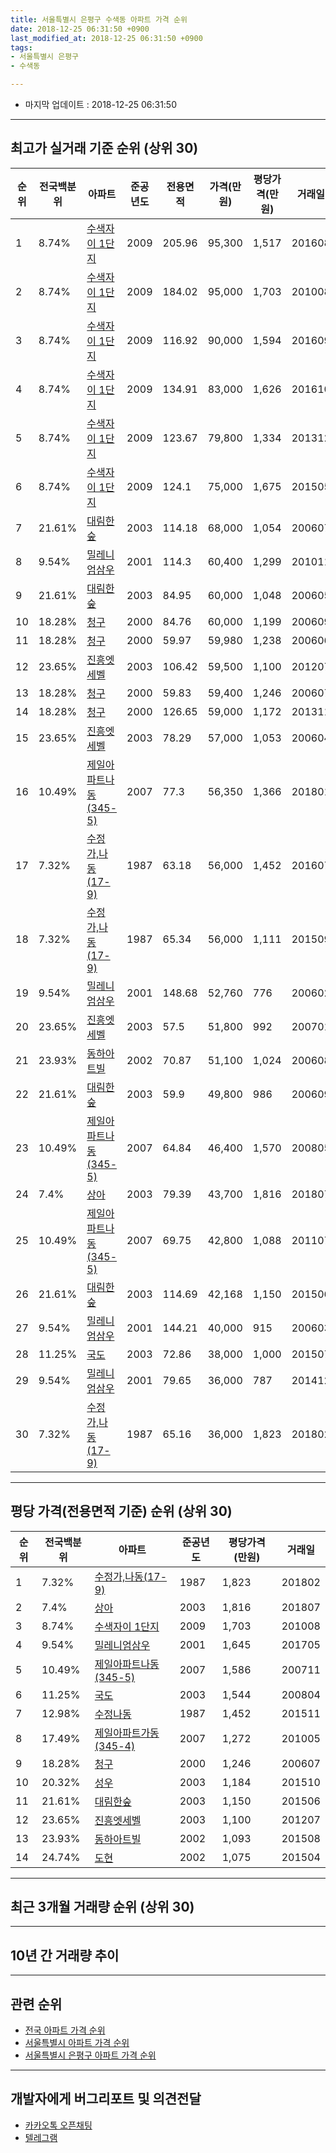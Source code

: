 ```yaml
---
title: 서울특별시 은평구 수색동 아파트 가격 순위
date: 2018-12-25 06:31:50 +0900
last_modified_at: 2018-12-25 06:31:50 +0900
tags:
- 서울특별시 은평구
- 수색동

---
```


* 마지막 업데이트 : 2018-12-25 06:31:50

---

## 최고가 실거래 기준 순위 (상위 30)


|순위|전국백분위|아파트|준공년도|전용면적|가격(만원)|평당가격(만원)|거래일|
|---|---|---|---|---|---|---|---|
|1|8.74%|[수색자이 1단지](https://search.naver.com/search.naver?query=%EC%84%9C%EC%9A%B8%ED%8A%B9%EB%B3%84%EC%8B%9C+%EC%9D%80%ED%8F%89%EA%B5%AC+%EC%88%98%EC%83%89%EB%8F%99+%EC%88%98%EC%83%89%EC%9E%90%EC%9D%B4+1%EB%8B%A8%EC%A7%80)|2009|205.96|95,300|1,517|201608|
|2|8.74%|[수색자이 1단지](https://search.naver.com/search.naver?query=%EC%84%9C%EC%9A%B8%ED%8A%B9%EB%B3%84%EC%8B%9C+%EC%9D%80%ED%8F%89%EA%B5%AC+%EC%88%98%EC%83%89%EB%8F%99+%EC%88%98%EC%83%89%EC%9E%90%EC%9D%B4+1%EB%8B%A8%EC%A7%80)|2009|184.02|95,000|1,703|201008|
|3|8.74%|[수색자이 1단지](https://search.naver.com/search.naver?query=%EC%84%9C%EC%9A%B8%ED%8A%B9%EB%B3%84%EC%8B%9C+%EC%9D%80%ED%8F%89%EA%B5%AC+%EC%88%98%EC%83%89%EB%8F%99+%EC%88%98%EC%83%89%EC%9E%90%EC%9D%B4+1%EB%8B%A8%EC%A7%80)|2009|116.92|90,000|1,594|201609|
|4|8.74%|[수색자이 1단지](https://search.naver.com/search.naver?query=%EC%84%9C%EC%9A%B8%ED%8A%B9%EB%B3%84%EC%8B%9C+%EC%9D%80%ED%8F%89%EA%B5%AC+%EC%88%98%EC%83%89%EB%8F%99+%EC%88%98%EC%83%89%EC%9E%90%EC%9D%B4+1%EB%8B%A8%EC%A7%80)|2009|134.91|83,000|1,626|201610|
|5|8.74%|[수색자이 1단지](https://search.naver.com/search.naver?query=%EC%84%9C%EC%9A%B8%ED%8A%B9%EB%B3%84%EC%8B%9C+%EC%9D%80%ED%8F%89%EA%B5%AC+%EC%88%98%EC%83%89%EB%8F%99+%EC%88%98%EC%83%89%EC%9E%90%EC%9D%B4+1%EB%8B%A8%EC%A7%80)|2009|123.67|79,800|1,334|201312|
|6|8.74%|[수색자이 1단지](https://search.naver.com/search.naver?query=%EC%84%9C%EC%9A%B8%ED%8A%B9%EB%B3%84%EC%8B%9C+%EC%9D%80%ED%8F%89%EA%B5%AC+%EC%88%98%EC%83%89%EB%8F%99+%EC%88%98%EC%83%89%EC%9E%90%EC%9D%B4+1%EB%8B%A8%EC%A7%80)|2009|124.1|75,000|1,675|201505|
|7|21.61%|[대림한숲](https://search.naver.com/search.naver?query=%EC%84%9C%EC%9A%B8%ED%8A%B9%EB%B3%84%EC%8B%9C+%EC%9D%80%ED%8F%89%EA%B5%AC+%EC%88%98%EC%83%89%EB%8F%99+%EB%8C%80%EB%A6%BC%ED%95%9C%EC%88%B2)|2003|114.18|68,000|1,054|200607|
|8|9.54%|[밀레니엄삼우](https://search.naver.com/search.naver?query=%EC%84%9C%EC%9A%B8%ED%8A%B9%EB%B3%84%EC%8B%9C+%EC%9D%80%ED%8F%89%EA%B5%AC+%EC%88%98%EC%83%89%EB%8F%99+%EB%B0%80%EB%A0%88%EB%8B%88%EC%97%84%EC%82%BC%EC%9A%B0)|2001|114.3|60,400|1,299|201011|
|9|21.61%|[대림한숲](https://search.naver.com/search.naver?query=%EC%84%9C%EC%9A%B8%ED%8A%B9%EB%B3%84%EC%8B%9C+%EC%9D%80%ED%8F%89%EA%B5%AC+%EC%88%98%EC%83%89%EB%8F%99+%EB%8C%80%EB%A6%BC%ED%95%9C%EC%88%B2)|2003|84.95|60,000|1,048|200605|
|10|18.28%|[청구](https://search.naver.com/search.naver?query=%EC%84%9C%EC%9A%B8%ED%8A%B9%EB%B3%84%EC%8B%9C+%EC%9D%80%ED%8F%89%EA%B5%AC+%EC%88%98%EC%83%89%EB%8F%99+%EC%B2%AD%EA%B5%AC)|2000|84.76|60,000|1,199|200609|
|11|18.28%|[청구](https://search.naver.com/search.naver?query=%EC%84%9C%EC%9A%B8%ED%8A%B9%EB%B3%84%EC%8B%9C+%EC%9D%80%ED%8F%89%EA%B5%AC+%EC%88%98%EC%83%89%EB%8F%99+%EC%B2%AD%EA%B5%AC)|2000|59.97|59,980|1,238|200606|
|12|23.65%|[진흥엣세벨](https://search.naver.com/search.naver?query=%EC%84%9C%EC%9A%B8%ED%8A%B9%EB%B3%84%EC%8B%9C+%EC%9D%80%ED%8F%89%EA%B5%AC+%EC%88%98%EC%83%89%EB%8F%99+%EC%A7%84%ED%9D%A5%EC%97%A3%EC%84%B8%EB%B2%A8)|2003|106.42|59,500|1,100|201207|
|13|18.28%|[청구](https://search.naver.com/search.naver?query=%EC%84%9C%EC%9A%B8%ED%8A%B9%EB%B3%84%EC%8B%9C+%EC%9D%80%ED%8F%89%EA%B5%AC+%EC%88%98%EC%83%89%EB%8F%99+%EC%B2%AD%EA%B5%AC)|2000|59.83|59,400|1,246|200607|
|14|18.28%|[청구](https://search.naver.com/search.naver?query=%EC%84%9C%EC%9A%B8%ED%8A%B9%EB%B3%84%EC%8B%9C+%EC%9D%80%ED%8F%89%EA%B5%AC+%EC%88%98%EC%83%89%EB%8F%99+%EC%B2%AD%EA%B5%AC)|2000|126.65|59,000|1,172|201311|
|15|23.65%|[진흥엣세벨](https://search.naver.com/search.naver?query=%EC%84%9C%EC%9A%B8%ED%8A%B9%EB%B3%84%EC%8B%9C+%EC%9D%80%ED%8F%89%EA%B5%AC+%EC%88%98%EC%83%89%EB%8F%99+%EC%A7%84%ED%9D%A5%EC%97%A3%EC%84%B8%EB%B2%A8)|2003|78.29|57,000|1,053|200604|
|16|10.49%|[제일아파트나동(345-5)](https://search.naver.com/search.naver?query=%EC%84%9C%EC%9A%B8%ED%8A%B9%EB%B3%84%EC%8B%9C+%EC%9D%80%ED%8F%89%EA%B5%AC+%EC%88%98%EC%83%89%EB%8F%99+%EC%A0%9C%EC%9D%BC%EC%95%84%ED%8C%8C%ED%8A%B8%EB%82%98%EB%8F%99%28345-5%29)|2007|77.3|56,350|1,366|201801|
|17|7.32%|[수정가,나동(17-9)](https://search.naver.com/search.naver?query=%EC%84%9C%EC%9A%B8%ED%8A%B9%EB%B3%84%EC%8B%9C+%EC%9D%80%ED%8F%89%EA%B5%AC+%EC%88%98%EC%83%89%EB%8F%99+%EC%88%98%EC%A0%95%EA%B0%80%2C%EB%82%98%EB%8F%99%2817-9%29)|1987|63.18|56,000|1,452|201607|
|18|7.32%|[수정가,나동(17-9)](https://search.naver.com/search.naver?query=%EC%84%9C%EC%9A%B8%ED%8A%B9%EB%B3%84%EC%8B%9C+%EC%9D%80%ED%8F%89%EA%B5%AC+%EC%88%98%EC%83%89%EB%8F%99+%EC%88%98%EC%A0%95%EA%B0%80%2C%EB%82%98%EB%8F%99%2817-9%29)|1987|65.34|56,000|1,111|201509|
|19|9.54%|[밀레니엄삼우](https://search.naver.com/search.naver?query=%EC%84%9C%EC%9A%B8%ED%8A%B9%EB%B3%84%EC%8B%9C+%EC%9D%80%ED%8F%89%EA%B5%AC+%EC%88%98%EC%83%89%EB%8F%99+%EB%B0%80%EB%A0%88%EB%8B%88%EC%97%84%EC%82%BC%EC%9A%B0)|2001|148.68|52,760|776|200602|
|20|23.65%|[진흥엣세벨](https://search.naver.com/search.naver?query=%EC%84%9C%EC%9A%B8%ED%8A%B9%EB%B3%84%EC%8B%9C+%EC%9D%80%ED%8F%89%EA%B5%AC+%EC%88%98%EC%83%89%EB%8F%99+%EC%A7%84%ED%9D%A5%EC%97%A3%EC%84%B8%EB%B2%A8)|2003|57.5|51,800|992|200701|
|21|23.93%|[동하아트빌](https://search.naver.com/search.naver?query=%EC%84%9C%EC%9A%B8%ED%8A%B9%EB%B3%84%EC%8B%9C+%EC%9D%80%ED%8F%89%EA%B5%AC+%EC%88%98%EC%83%89%EB%8F%99+%EB%8F%99%ED%95%98%EC%95%84%ED%8A%B8%EB%B9%8C)|2002|70.87|51,100|1,024|200608|
|22|21.61%|[대림한숲](https://search.naver.com/search.naver?query=%EC%84%9C%EC%9A%B8%ED%8A%B9%EB%B3%84%EC%8B%9C+%EC%9D%80%ED%8F%89%EA%B5%AC+%EC%88%98%EC%83%89%EB%8F%99+%EB%8C%80%EB%A6%BC%ED%95%9C%EC%88%B2)|2003|59.9|49,800|986|200609|
|23|10.49%|[제일아파트나동(345-5)](https://search.naver.com/search.naver?query=%EC%84%9C%EC%9A%B8%ED%8A%B9%EB%B3%84%EC%8B%9C+%EC%9D%80%ED%8F%89%EA%B5%AC+%EC%88%98%EC%83%89%EB%8F%99+%EC%A0%9C%EC%9D%BC%EC%95%84%ED%8C%8C%ED%8A%B8%EB%82%98%EB%8F%99%28345-5%29)|2007|64.84|46,400|1,570|200805|
|24|7.4%|[상아](https://search.naver.com/search.naver?query=%EC%84%9C%EC%9A%B8%ED%8A%B9%EB%B3%84%EC%8B%9C+%EC%9D%80%ED%8F%89%EA%B5%AC+%EC%88%98%EC%83%89%EB%8F%99+%EC%83%81%EC%95%84)|2003|79.39|43,700|1,816|201807|
|25|10.49%|[제일아파트나동(345-5)](https://search.naver.com/search.naver?query=%EC%84%9C%EC%9A%B8%ED%8A%B9%EB%B3%84%EC%8B%9C+%EC%9D%80%ED%8F%89%EA%B5%AC+%EC%88%98%EC%83%89%EB%8F%99+%EC%A0%9C%EC%9D%BC%EC%95%84%ED%8C%8C%ED%8A%B8%EB%82%98%EB%8F%99%28345-5%29)|2007|69.75|42,800|1,088|201107|
|26|21.61%|[대림한숲](https://search.naver.com/search.naver?query=%EC%84%9C%EC%9A%B8%ED%8A%B9%EB%B3%84%EC%8B%9C+%EC%9D%80%ED%8F%89%EA%B5%AC+%EC%88%98%EC%83%89%EB%8F%99+%EB%8C%80%EB%A6%BC%ED%95%9C%EC%88%B2)|2003|114.69|42,168|1,150|201506|
|27|9.54%|[밀레니엄삼우](https://search.naver.com/search.naver?query=%EC%84%9C%EC%9A%B8%ED%8A%B9%EB%B3%84%EC%8B%9C+%EC%9D%80%ED%8F%89%EA%B5%AC+%EC%88%98%EC%83%89%EB%8F%99+%EB%B0%80%EB%A0%88%EB%8B%88%EC%97%84%EC%82%BC%EC%9A%B0)|2001|144.21|40,000|915|200603|
|28|11.25%|[국도](https://search.naver.com/search.naver?query=%EC%84%9C%EC%9A%B8%ED%8A%B9%EB%B3%84%EC%8B%9C+%EC%9D%80%ED%8F%89%EA%B5%AC+%EC%88%98%EC%83%89%EB%8F%99+%EA%B5%AD%EB%8F%84)|2003|72.86|38,000|1,000|201507|
|29|9.54%|[밀레니엄삼우](https://search.naver.com/search.naver?query=%EC%84%9C%EC%9A%B8%ED%8A%B9%EB%B3%84%EC%8B%9C+%EC%9D%80%ED%8F%89%EA%B5%AC+%EC%88%98%EC%83%89%EB%8F%99+%EB%B0%80%EB%A0%88%EB%8B%88%EC%97%84%EC%82%BC%EC%9A%B0)|2001|79.65|36,000|787|201412|
|30|7.32%|[수정가,나동(17-9)](https://search.naver.com/search.naver?query=%EC%84%9C%EC%9A%B8%ED%8A%B9%EB%B3%84%EC%8B%9C+%EC%9D%80%ED%8F%89%EA%B5%AC+%EC%88%98%EC%83%89%EB%8F%99+%EC%88%98%EC%A0%95%EA%B0%80%2C%EB%82%98%EB%8F%99%2817-9%29)|1987|65.16|36,000|1,823|201802|


---

## 평당 가격(전용면적 기준) 순위 (상위 30)


|순위|전국백분위|아파트|준공년도|평당가격(만원)|거래일|
|---|---|---|---|---|---|
|1|7.32%|[수정가,나동(17-9)](https://search.naver.com/search.naver?query=%EC%84%9C%EC%9A%B8%ED%8A%B9%EB%B3%84%EC%8B%9C+%EC%9D%80%ED%8F%89%EA%B5%AC+%EC%88%98%EC%83%89%EB%8F%99+%EC%88%98%EC%A0%95%EA%B0%80%2C%EB%82%98%EB%8F%99%2817-9%29)|1987|1,823|201802|
|2|7.4%|[상아](https://search.naver.com/search.naver?query=%EC%84%9C%EC%9A%B8%ED%8A%B9%EB%B3%84%EC%8B%9C+%EC%9D%80%ED%8F%89%EA%B5%AC+%EC%88%98%EC%83%89%EB%8F%99+%EC%83%81%EC%95%84)|2003|1,816|201807|
|3|8.74%|[수색자이 1단지](https://search.naver.com/search.naver?query=%EC%84%9C%EC%9A%B8%ED%8A%B9%EB%B3%84%EC%8B%9C+%EC%9D%80%ED%8F%89%EA%B5%AC+%EC%88%98%EC%83%89%EB%8F%99+%EC%88%98%EC%83%89%EC%9E%90%EC%9D%B4+1%EB%8B%A8%EC%A7%80)|2009|1,703|201008|
|4|9.54%|[밀레니엄삼우](https://search.naver.com/search.naver?query=%EC%84%9C%EC%9A%B8%ED%8A%B9%EB%B3%84%EC%8B%9C+%EC%9D%80%ED%8F%89%EA%B5%AC+%EC%88%98%EC%83%89%EB%8F%99+%EB%B0%80%EB%A0%88%EB%8B%88%EC%97%84%EC%82%BC%EC%9A%B0)|2001|1,645|201705|
|5|10.49%|[제일아파트나동(345-5)](https://search.naver.com/search.naver?query=%EC%84%9C%EC%9A%B8%ED%8A%B9%EB%B3%84%EC%8B%9C+%EC%9D%80%ED%8F%89%EA%B5%AC+%EC%88%98%EC%83%89%EB%8F%99+%EC%A0%9C%EC%9D%BC%EC%95%84%ED%8C%8C%ED%8A%B8%EB%82%98%EB%8F%99%28345-5%29)|2007|1,586|200711|
|6|11.25%|[국도](https://search.naver.com/search.naver?query=%EC%84%9C%EC%9A%B8%ED%8A%B9%EB%B3%84%EC%8B%9C+%EC%9D%80%ED%8F%89%EA%B5%AC+%EC%88%98%EC%83%89%EB%8F%99+%EA%B5%AD%EB%8F%84)|2003|1,544|200804|
|7|12.98%|[수정나동](https://search.naver.com/search.naver?query=%EC%84%9C%EC%9A%B8%ED%8A%B9%EB%B3%84%EC%8B%9C+%EC%9D%80%ED%8F%89%EA%B5%AC+%EC%88%98%EC%83%89%EB%8F%99+%EC%88%98%EC%A0%95%EB%82%98%EB%8F%99)|1987|1,452|201511|
|8|17.49%|[제일아파트가동(345-4)](https://search.naver.com/search.naver?query=%EC%84%9C%EC%9A%B8%ED%8A%B9%EB%B3%84%EC%8B%9C+%EC%9D%80%ED%8F%89%EA%B5%AC+%EC%88%98%EC%83%89%EB%8F%99+%EC%A0%9C%EC%9D%BC%EC%95%84%ED%8C%8C%ED%8A%B8%EA%B0%80%EB%8F%99%28345-4%29)|2007|1,272|201005|
|9|18.28%|[청구](https://search.naver.com/search.naver?query=%EC%84%9C%EC%9A%B8%ED%8A%B9%EB%B3%84%EC%8B%9C+%EC%9D%80%ED%8F%89%EA%B5%AC+%EC%88%98%EC%83%89%EB%8F%99+%EC%B2%AD%EA%B5%AC)|2000|1,246|200607|
|10|20.32%|[성우](https://search.naver.com/search.naver?query=%EC%84%9C%EC%9A%B8%ED%8A%B9%EB%B3%84%EC%8B%9C+%EC%9D%80%ED%8F%89%EA%B5%AC+%EC%88%98%EC%83%89%EB%8F%99+%EC%84%B1%EC%9A%B0)|2003|1,184|201510|
|11|21.61%|[대림한숲](https://search.naver.com/search.naver?query=%EC%84%9C%EC%9A%B8%ED%8A%B9%EB%B3%84%EC%8B%9C+%EC%9D%80%ED%8F%89%EA%B5%AC+%EC%88%98%EC%83%89%EB%8F%99+%EB%8C%80%EB%A6%BC%ED%95%9C%EC%88%B2)|2003|1,150|201506|
|12|23.65%|[진흥엣세벨](https://search.naver.com/search.naver?query=%EC%84%9C%EC%9A%B8%ED%8A%B9%EB%B3%84%EC%8B%9C+%EC%9D%80%ED%8F%89%EA%B5%AC+%EC%88%98%EC%83%89%EB%8F%99+%EC%A7%84%ED%9D%A5%EC%97%A3%EC%84%B8%EB%B2%A8)|2003|1,100|201207|
|13|23.93%|[동하아트빌](https://search.naver.com/search.naver?query=%EC%84%9C%EC%9A%B8%ED%8A%B9%EB%B3%84%EC%8B%9C+%EC%9D%80%ED%8F%89%EA%B5%AC+%EC%88%98%EC%83%89%EB%8F%99+%EB%8F%99%ED%95%98%EC%95%84%ED%8A%B8%EB%B9%8C)|2002|1,093|201508|
|14|24.74%|[도현](https://search.naver.com/search.naver?query=%EC%84%9C%EC%9A%B8%ED%8A%B9%EB%B3%84%EC%8B%9C+%EC%9D%80%ED%8F%89%EA%B5%AC+%EC%88%98%EC%83%89%EB%8F%99+%EB%8F%84%ED%98%84)|2002|1,075|201504|


---

## 최근 3개월 거래량 순위 (상위 30)


<div style="width:100%;">
    <canvas id="deal_count_ranking" height="250"></canvas>
</div>


<script>
new Chart(document.getElementById("deal_count_ranking"), {
    type: 'horizontalBar',
    data: {
        labels: ['대림한숲', '동하아트빌', '제일아파트나동(345-5)', '진흥엣세벨', '청구'],
        datasets: [{
            label: '실거래 수',
            data: [5, 2, 2, 1, 1],
            borderColor: "rgba(255, 0, 128, 1)",
            backgroundColor: "rgba(255, 0, 128, 0.5)",
            fill: false,
        }]
    },
    options: {
        responsive: true,
        title: {
            display: true,
            text: '최근 3개월 거래량 순위'
        },
        tooltips: {
            mode: 'index',
            intersect: false,
            callbacks: {
                title: function(tooltipItems, data) {
                    return "실거래 수:";
                },
                label: function(tooltipItem, data) {
                    return data.labels[tooltipItem.index] + ": " + tooltipItem.xLabel;
                }
            }
        },
        hover: {
            mode: 'nearest',
            intersect: true
        },
        scales: {
            xAxes: [{
                display: true,
                scaleLabel: {
                    display: true,
                    labelString: '실거래 수'
                },
                ticks: {
                    suggestedMin: 0,
                }
            }],
            yAxes: [{
                display: true,
                ticks: {
                    autoSkip: false,
                    callback: function(value, index, values) {
                        if (value.length > 15)
                            return value.substr(0, 13) + "...";
                        else
                            return value;
                    }
                },
                scaleLabel: {
                    display: false,
                }
            }]
        }
    }
});

</script>


---

## 10년 간 거래량 추이


<div style="width:100%;">
    <canvas id="deal_progress" height="250"></canvas>
</div>

<script>
new Chart(document.getElementById("deal_progress"), {
    type: 'line',
    data: {
        labels: ['200812','200901','200902','200903','200904','200905','200906','200907','200908','200909','200910','200911','200912','201001','201002','201003','201004','201005','201006','201007','201008','201009','201010','201011','201012','201101','201102','201103','201104','201105','201106','201107','201108','201109','201110','201111','201112','201201','201202','201203','201204','201205','201206','201207','201208','201209','201210','201211','201212','201301','201302','201303','201304','201305','201306','201307','201308','201309','201310','201311','201312','201401','201402','201403','201404','201405','201406','201407','201408','201409','201410','201411','201412','201501','201502','201503','201504','201505','201506','201507','201508','201509','201510','201511','201512','201601','201602','201603','201604','201605','201606','201607','201608','201609','201610','201611','201612','201701','201702','201703','201704','201705','201706','201707','201708','201709','201710','201711','201712','201801','201802','201803','201804','201805','201806','201807','201808','201809','201810','201811','201812'],
        datasets: [{
            label: '실거래 수',
            pointRadius: 1,
            data: [0, 1, 2, 4, 3, 5, 7, 6, 13, 10, 1, 2, 3, 3, 3, 4, 3, 3, 0, 0, 3, 3, 3, 6, 3, 11, 8, 11, 5, 6, 4, 5, 2, 4, 4, 3, 3, 3, 9, 5, 3, 4, 2, 2, 1, 4, 6, 4, 7, 5, 2, 8, 5, 6, 5, 4, 2, 9, 12, 12, 5, 12, 12, 18, 6, 12, 7, 6, 11, 19, 9, 6, 4, 13, 15, 20, 12, 7, 13, 16, 16, 20, 12, 10, 8, 8, 5, 11, 10, 18, 18, 12, 11, 19, 20, 11, 4, 6, 6, 8, 16, 15, 24, 19, 5, 5, 4, 7, 6, 30, 26, 30, 13, 7, 13, 22, 19, 11, 7, 3, 1],
            borderColor: "rgba(255, 201, 14, 1)",
            backgroundColor: "rgba(255, 201, 14, 0.5)",
            fill: true,
        }]
    },
    options: {
        responsive: true,
        title: {
            display: true,
            text: '10년간 거래량 추이'
        },
        tooltips: {
            mode: 'index',
            intersect: false,
        },
        hover: {
            mode: 'nearest',
            intersect: true
        },
        scales: {
            xAxes: [{
                display: true,
                scaleLabel: {
                    display: true,
                    labelString: '년/월'
                }
            }],
            yAxes: [{
                display: true,
                ticks: {
                    suggestedMin: 0,
                },
                scaleLabel: {
                    display: true,
                    labelString: '실거래 수'
                }
            }]
        }
    }
});

</script>


---

## 관련 순위

- [전국 아파트 가격 순위](https://inasie.github.io/apt-ranking/전국)
- [서울특별시 아파트 가격 순위](https://inasie.github.io/apt-ranking/서울특별시)
- [서울특별시 은평구 아파트 가격 순위](https://inasie.github.io/apt-ranking/서울특별시-은평구)


---

## 개발자에게 버그리포트 및 의견전달

- [카카오톡 오픈채팅](https://open.kakao.com/o/gLJUAP4)
- [텔레그램](https://t.me/inasie)

